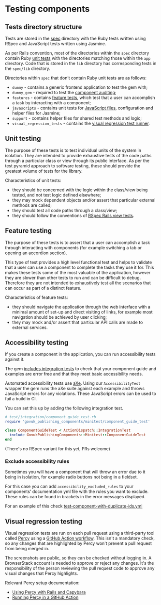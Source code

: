 # Testing components

## Tests directory structure

Tests are stored in the [spec](../spec) directory with the Ruby tests written using RSpec and JavaScript tests written using Jasmine.

As per Rails convention, most of the directories within the `spec` directory contain Ruby [unit tests](#unit-testing) with the directories matching those within the `app` directory. Code that is stored in the `lib` directory has corresponding tests in the `spec/lib` directory.

Directories within `spec` that don’t contain Ruby unit tests are as follows:

- `dummy` - contains a generic frontend application to test the gem with;
- `dummy_gem` - required to test the [component auditing](auditing.md);
- `features` - contains [feature tests](#feature-testing), which test that a user can accomplish a task by interacting with a component;
- `javascripts` - contains unit tests for [JavaScript files](./javascript-modules.md), configuration and helper files for Jasmine;
- `support` - contains helper files for shared test methods and logic;
- `visual_regression_tests` - contains the [visual regression test runner](#visual-regression-testing).

## Unit testing

The purpose of these tests is to test individual units of the system in isolation. They are intended to provide exhaustive tests of the code paths through a particular class or view through its public interface. As per the test pyramid approach to software testing, these should provide the greatest volume of tests for the library.

Characteristics of unit tests:

- they should be concerned with the logic within the class/view being tested, and not test logic defined elsewhere;
- they may mock dependent objects and/or assert that particular external methods are called;
- they should test all code paths through a class/view;
- they should follow the conventions of [RSpec Rails view tests](https://relishapp.com/rspec/rspec-rails/v/3-9/docs/view-specs/view-spec).

## Feature testing

The purpose of these tests is to assert that a user can accomplish a task through interacting with components (for example switching a tab or opening an accordion section).

This type of test provides a high level functional test and helps to validate that a user can use a component to complete the tasks they use it for. This makes these tests some of the most valuable of the application, however they are slower than other tests to run and can be difficult to debug. Therefore they are not intended to exhaustively test all the scenarios that can occur as part of a distinct feature.

Characteristics of feature tests:

- they should navigate the application through the web interface with a minimal amount of set-up and direct visiting of links, for example most navigation should be achieved by user clicking;
- they may mock and/or assert that particular API calls are made to external services.

## Accessibility testing

If you create a component in the application, you can run accessibility tests against it.

The gem [includes integration tests](../lib/govuk_publishing_components/minitest/component_guide_test.rb) to check that your component guide and examples are error free and that they meet basic accessibility needs.

Automated accessibility tests use [aXe](https://github.com/dequelabs/axe-core). Using our `AccessibilityTest` wrapper the gem runs the aXe suite against each example and throws JavaScript errors for any violations. These JavaScript errors can be used to fail a build in CI.

You can set this up by adding the following integration test.

```ruby
# test/integration/component_guide_test.rb
require 'govuk_publishing_components/minitest/component_guide_test'

class ComponentGuideTest < ActionDispatch::IntegrationTest
  include GovukPublishingComponents::Minitest::ComponentGuideTest
end
```

(There's no RSpec variant for this yet, PRs welcome)

### Exclude accessibility rules

Sometimes you will have a component that will throw an error due to it being in isolation, for example radio buttons not being in a fieldset.

For this case you can add `accessibility_excluded_rules` to your components' documentation yml file with the rules you want to exclude. These rules can be found in brackets in the error messages displayed.

For an example of this check [test-component-with-duplicate-ids.yml](../spec/dummy/app/views/components/docs/test-component-with-duplicate-ids.yml)

## Visual regression testing

Visual regression tests are run on each pull request using a third-party tool called [Percy](https://percy.io) using a [GitHub Action workflow][1]. This isn't a mandatory check, so any changes that are highlighted by Percy won't prevent a pull request from being merged in.

The screenshots are public, so they can be checked without logging in. A BrowserStack account is needed to approve or reject any changes. It's the responsibility of the person reviewing the pull request code to approve any visual changes that Percy highlights.

Relevant Percy setup documentation:

- [Using Percy with Rails and Capybara](https://docs.percy.io/docs/capybara)
- [Running Percy in a GitHub Action](https://docs.percy.io/docs/github-actions)

[1]: https://github.com/alphagov/govuk_publishing_components/blob/e455358c8a031403c6b5b0670f891c922919a3ca/.github/workflows/visual-regression-tests.yml
